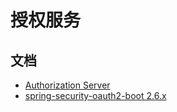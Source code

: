# 授权服务

## 文档

- [Authorization Server](https://docs.spring.io/spring-boot/docs/3.0.x/reference/htmlsingle/#web.security.oauth2.authorization-server)
- [spring-security-oauth2-boot 2.6.x](https://docs.spring.io/spring-security-oauth2-boot/docs/2.6.x/reference/html5/)

